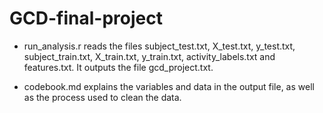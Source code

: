 # GCD-final-project

* run_analysis.r reads the files subject_test.txt, X_test.txt, y_test.txt, subject_train.txt, X_train.txt, y_train.txt, activity_labels.txt and features.txt. It outputs the file gcd_project.txt.

* codebook.md explains the variables and data in the output file, as well as the process used to clean the data.
